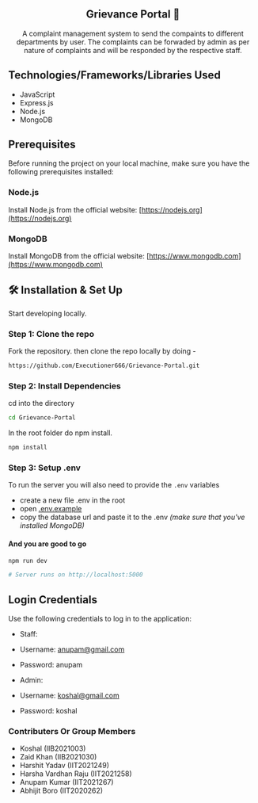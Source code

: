 <br />


<p align="center">
<h2 align="center">
 Grievance Portal 💬
</h2>
</p>
  
 <p align="center">
A complaint management system to send the compaints to different departments by user. The complaints can be forwaded by admin as per nature of complaints and will be responded by the respective staff.
</p>

## Technologies/Frameworks/Libraries Used
- JavaScript
- Express.js
- Node.js
- MongoDB

## Prerequisites
Before running the project on your local machine, make sure you have the following prerequisites installed:

### Node.js
Install Node.js from the official website: [https://nodejs.org](https://nodejs.org)

### MongoDB
Install MongoDB from the official website: [https://www.mongodb.com](https://www.mongodb.com)


## 🛠 Installation & Set Up 

Start developing locally.

### Step 1: Clone the repo

Fork the repository. then clone the repo locally by doing -

```sh
https://github.com/Executioner666/Grievance-Portal.git
```

### Step 2: Install Dependencies

cd into the directory

```sh
cd Grievance-Portal
```

In the root folder do npm install.

```sh
npm install
```

### Step 3: Setup .env

To run the server you will also need to provide the `.env` variables

- create a new file .env in the root
- open [.env.example](./.env.example)
- copy the database url and paste it to the .env
  _(make sure that you've installed MongoDB)_

#### And you are good to go

```sh
npm run dev

# Server runs on http://localhost:5000
```

## Login Credentials

Use the following credentials to log in to the application:

- Staff:
- Username: anupam@gmail.com
- Password: anupam

- Admin:
- Username: koshal@gmail.com
- Password: koshal

### Contributers Or Group Members

- Koshal (IIB2021003)
- Zaid Khan (IIB2021030)
- Harshit Yadav (IIT2021249)
- Harsha Vardhan Raju (IIT2021258)
- Anupam Kumar (IIT2021267)
- Abhijit Boro (IIT2020262)

